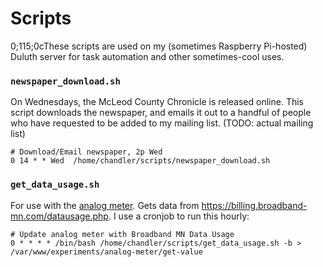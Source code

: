 # Scripts
0;115;0cThese scripts are used on my (sometimes Raspberry Pi-hosted) Duluth server
for task automation and other sometimes-cool uses.

### `newspaper_download.sh`
On Wednesdays, the McLeod County Chronicle is released online.
This script downloads the newspaper, and emails it out to a handful
of people who have requested to be added to my mailing list.
(TODO: actual mailing list)
```
# Download/Email newspaper, 2p Wed
0 14 * * Wed  /home/chandler/scripts/newspaper_download.sh
```

### `get_data_usage.sh`
For use with the [analog meter](https://experiments.chandlerswift.com/analog-meter/).
Gets data from https://billing.broadband-mn.com/datausage.php.
I use a cronjob to run this hourly:
```
# Update analog meter with Broadband MN Data Usage
0 * * * * /bin/bash /home/chandler/scripts/get_data_usage.sh -b > /var/www/experiments/analog-meter/get-value
```
